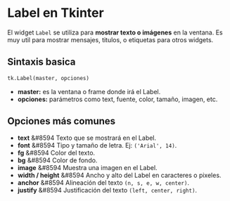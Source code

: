 # Label en Tkinter

El widget `Label` se utiliza para **mostrar texto o imágenes** en la ventana.
Es muy util para mostrar mensajes, titulos, o etiquetas para otros widgets.

## Sintaxis basica

```python
tk.Label(master, opciones)
```

- **master:** es la ventana o frame donde irá el Label.
- **opciones:** parámetros como text, fuente, color, tamaño, imagen, etc.

## Opciones más comunes

- **text** &#8594 Texto que se mostrará en el Label.
- **font** &#8594 Tipo y tamaño de letra. Ej: `('Arial', 14)`.
- **fg** &#8594 Color del texto.
- **bg** &#8594 Color de fondo.
- **image** &#8594 Muestra una imagen en el Label.
- **width / height** &#8594 Ancho y alto del Label en caracteres o pixeles.
- **anchor** &#8594 Alineación del texto `(n, s, e, w, center)`.
- **justify** &#8594 Justificación del texto `(left, center, right)`.
